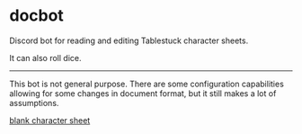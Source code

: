 # docbot

Discord bot for reading and editing Tablestuck character sheets.

It can also roll dice.

---

This bot is not general purpose. There are some configuration capabilities allowing for some changes in document format, but it still makes a lot of assumptions.

[blank character sheet](https://docs.google.com/spreadsheets/d/1J6DowS1RMIUFu-VASby0qZnM9qi9Ut-YpTxJot7PNx0)
